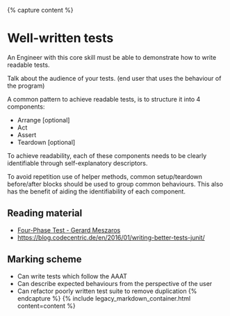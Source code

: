 {% capture content %}
# Well-written tests

An Engineer with this core skill must be able to demonstrate how to write readable tests.

Talk about the audience of your tests. (end user that uses the behaviour of the program)

A common pattern to achieve readable tests, is to structure it into 4 components:

* Arrange [optional]
* Act
* Assert
* Teardown [optional]

To achieve readability, each of these components needs to be clearly identifiable through self-explanatory descriptors.

To avoid repetition use of helper methods, common setup/teardown before/after blocks should be used to group common behaviours.  This also has the benefit of aiding the identifiability of each component.

## Reading material

* [Four-Phase Test - Gerard Meszaros](http://xunitpatterns.com/Four%20Phase%20Test.html)
* https://blog.codecentric.de/en/2016/01/writing-better-tests-junit/

## Marking scheme

* Can write tests which follow the AAAT
* Can describe expected behaviours from the perspective of the user
* Can refactor poorly written test suite to remove duplication
{% endcapture %}
{% include legacy_markdown_container.html content=content %}
